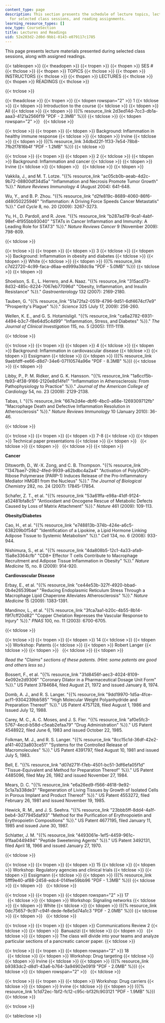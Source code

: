 ```yaml
---
content_type: page
description: This section presents the schedule of lecture topics, lecture slides
  for selected class sessions, and reading assignments.
learning_resource_types: []
ocw_type: CourseSection
title: Lectures and Readings
uid: 52e203d2-2d0d-9bb1-0143-e079117c1785
---
```


This page presents lecture materials presented during selected class sessions, along with assigned readings.

{{< tableopen >}}
{{< theadopen >}}
{{< tropen >}}
{{< thopen >}}
SES #
{{< thclose >}}
{{< thopen >}}
TOPICS
{{< thclose >}}
{{< thopen >}}
INSTRUCTORS
{{< thclose >}}
{{< thopen >}}
LECTURES
{{< thclose >}}
{{< thopen >}}
READINGS
{{< thclose >}}

{{< trclose >}}

{{< theadclose >}}
{{< tropen >}}
{{< tdopen rowspan="2" >}}
1
{{< tdclose >}}
{{< tdopen >}}
Introduction to the course
{{< tdclose >}}
{{< tdopen >}}
All
{{< tdclose >}}
{{< tdopen >}}
({{% resource_link 2d3ed14d-7cc3-db1a-aaa3-4121a2566f19 "PDF - 2.3MB" %}})
{{< tdclose >}}
{{< tdopen rowspan="2" >}}
 
{{< tdclose >}}

{{< trclose >}}
{{< tropen >}}
{{< tdopen >}}
Background: Inflammation in healthy immune response
{{< tdclose >}}
{{< tdopen >}}
Irvine
{{< tdclose >}}
{{< tdopen >}}
({{% resource_link 34dbd22f-1f33-7e54-78b8-7fb2f7816b4f "PDF - 1.2MB" %}})
{{< tdclose >}}

{{< trclose >}}
{{< tropen >}}
{{< tdopen >}}
2
{{< tdclose >}}
{{< tdopen >}}
Background: Inflammation and cancer
{{< tdclose >}}
{{< tdopen >}}
Irvine
{{< tdclose >}}
{{< tdopen >}}
 
{{< tdclose >}}
{{< tdopen >}}


Vakkila, J., and M. T. Lotze. "{{% resource_link "ac05cb0b-aeab-4d2c-9b72-08800df34d5a" "Inflammation and Necrosis Promote Tumor Growth" %}}." _Nature Reviews Immunology_ 4 (August 2004): 641-648.

Wu, Y., and B. P. Zhou. "{{% resource_link "d2fe819c-8689-4060-86f6-d48050225946" "Inflammation: A Driving Force Speeds Cancer Metastatis" %}}." _Cell Cycle_ 8, no. 20 (2009): 3267-3273.

Yu, H., D. Pardoll, and R. Jove. "{{% resource_link "b287ad78-9ca1-4abf-98ef-4f955bb93040" "STATs in Cancer Inflammation and Immunity: A Leading Role for STAT3" %}}." _Nature Reviews Cancer_ 9 (November 2009): 798-809.


{{< tdclose >}}

{{< trclose >}}
{{< tropen >}}
{{< tdopen >}}
3
{{< tdclose >}}
{{< tdopen >}}
Background: Inflammation in obesity and diabetes
{{< tdclose >}}
{{< tdopen >}}
White
{{< tdclose >}}
{{< tdopen >}}
({{% resource_link c7d22720-4c99-faca-d6aa-ed999a38dc9a "PDF - 5.0MB" %}})
{{< tdclose >}}
{{< tdopen >}}


Shoelson, S. E., L. Herrero, and A. Naaz. "{{% resource_link "315acd73-8d32-485c-8224-7067eb77096d" "Obesity, Inflammation, and Insulin Resistance" %}}." _Gastroenterology_ 132 (2007): 2169-2180.

Tauben, G. "{{% resource_link "51a72fa2-0519-4796-9d51-6df4674cf7e9" "Prosperity's Plague" %}}." _Science_ 325 (July 17, 2009): 256-260.

Wellen, K. E., and G. S. Hotamisligil. "{{% resource_link "ca6a2782-6931-4494-b3c7-f8e64d5c4d99" "Inflammation, Stress, and Diabetes" %}}." _The Journal of Clinical Investigation_ 115, no. 5 (2005): 1111-1119.


{{< tdclose >}}

{{< trclose >}}
{{< tropen >}}
{{< tdopen >}}
4
{{< tdclose >}}
{{< tdopen >}}
Background: Inflammation in cardiovascular disease
{{< tdclose >}}
{{< tdopen >}}
Essigmann
{{< tdclose >}}
{{< tdopen >}}
({{% resource_link 9aebfdff-ee66-d8d7-34e6-07110574a96e "PDF - 8.3MB" %}})
{{< tdclose >}}
{{< tdopen >}}


Libby, P., P. M. Ridker, and G. K. Hansson. "{{% resource_link "1a6ccf5b-fb93-4f38-9166-2120e8d14fe1" "Inflammation in Atherosclerosis: From Pathophysiology to Practice" %}}." _Journal of the American College of Cardiology_ 54, no. 23 (2009): 2129-2138.

Tabas, I. "{{% resource_link "667e2d4e-dbf6-4bc0-a68e-1269309712fb" "Macrophage Death and Defective Inflammation Resolution in Atherosclerosis" %}}." _Nature Reviews Immunology_ 10 (January 2010): 36-46.


{{< tdclose >}}

{{< trclose >}}
{{< tropen >}}
{{< tdopen >}}
7-8
{{< tdclose >}}
{{< tdopen >}}
Technical paper presentations
{{< tdclose >}}
{{< tdopen >}}
 
{{< tdclose >}}
{{< tdopen >}}
 
{{< tdclose >}}
{{< tdopen >}}


**Cancer**

Ditsworth, D., W.-X. Zong, and C. B. Thompson. "{{% resource_link "1347bae7-29b2-4fed-9939-a62bdbc4a2a4" "Activation of Poly(ADP)-Ribose Polymerase (PARP-1) Induces Release of the Pro-Inflammatory Mediator HMGB1 from the Nucleus" %}}." _The Journal of Biological Chemistry_ 282, no. 24 (2007): 17845-17854.

Schafer, Z. T., et al. "{{% resource_link "53a61ffa-e98a-41df-9124-a52481bfa8c5" "Antioxidant and Oncogene Rescue of Metabolic Defects Caused by Loss of Matrix Attachment" %}}." _Nature_ 461 (2009): 109-113.

**Obesity/Diabetes**

Cao, H., et al. "{{% resource_link "e748813b-374b-424e-a6c5-638209b0f54d" "Identification of a Lipokine, a Lipid Hormone Linking Adipose Tissue to Systemic Metabolism" %}}." _Cell_ 134, no. 6 (2008): 933-944.

Nishimura, S., et al. "{{% resource_link "4da808b5-12c1-4a33-afa9-15a8e3364cfb" "CD8+ Effector T cells Contribute to Macrophage Recruitment and Adipose Tissue Inflammation in Obesity" %}}." _Nature Medicine_ 15, no. 8 (2009): 914-920.

**Cardiovascular Disease**

Erbay, E., et al. "{{% resource_link "ce44e53b-327f-4920-bbad-0b4e26539bae" "Reducing Endoplasmic Reticulum Stress Through a Macrophage Lipid Chaperone Alleviates Atherosclerosis" %}}." _Nature Medicine_ 15 (2009): 1383-1391.

Mandinov, L., et al. "{{% resource_link "3fca7aa1-b20c-4b55-8b14-f9f7cff20d82" "Copper Chelation Represses the Vascular Response to Injury" %}}." _PNAS_ 100, no. 11 (2003): 6700-6705.


{{< tdclose >}}

{{< trclose >}}
{{< tropen >}}
{{< tdopen >}}
14
{{< tdclose >}}
{{< tdopen >}}
Workshop: Patents
{{< tdclose >}}
{{< tdopen >}}
Robert Langer
{{< tdclose >}}
{{< tdopen >}}
 
{{< tdclose >}}
{{< tdopen >}}


_Read the "Claims" sections of these patents. (Hint: some patents are good and others less so.)_

Bossert, F., et al. "{{% resource_link "31d8456f-aec3-4024-8109-4e092e2d9306" "Coronary Dilator in a Pharmaceutical Dosage Unit Form" %}}." US Patent 3784684, filed August 21, 1972 and issued January 8, 1974.

Domb, A. J., and R. S. Langer. "{{% resource_link "9dd19970-1d5a-4fce-acf1-9304239bb585" "High Molecular Weight Polyanhydride and Preparation Thereof" %}}." US Patent 4757128, filed August 1, 1986 and Issued July 12, 1988.

Carey, M. C., A. C. Moses, and J. S. Fler. "{{% resource_link "af0e5fc3-5767-4ecd-b58d-c5eab2efaa79" "Drug Administration" %}}." US Patent 4548922, filed June 6, 1983 and issued October 22, 1985.

Folkman, M. J., and R. S. Langer. "{{% resource_link "8cc15c1d-36df-42e2-af41-4023a803ce51" "Systems for the Controlled Release of Macromolecules" %}}." US Patent 4391797, filed August 10, 1981 and issued July 5, 1983.

Bell, E. "{{% resource_link "d07d271f-f7eb-4501-bc51-3df6efa05f1d" "Tissue-Equivalent and Method for Preparation Thereof" %}}." US Patent 4485096, filed May 26, 1982 and issued November 27, 1984.

Mears, D. C. "{{% resource_link "e6a26ed9-f566-4618-9e92-5c1a7a338de3" "Regeneration of Living Tissues by Growth of Isolated Cells in Porous Implant and Product Thereof" %}}." US Patent 4553272, filed February 26, 1981 and issued November 19, 1985.

Hewick, R. M., and J. S. Seehra. "{{% resource_link "23bbb5ff-8dd4-4a1f-beb4-3d77945daf93" "Method for the Purification of Erythropoietin and Erythropoietin Compositions" %}}." US Patent 4677195, filed January 11, 1985 and issued June 30, 1987.

Schlatter, J. M. "{{% resource_link "4493061e-1ef5-4459-961c-91faa0449494" "Peptide Sweetening Agents" %}}." US Patent 3492131, filed April 18, 1966 and issued January 27, 1970.


{{< tdclose >}}

{{< trclose >}}
{{< tropen >}}
{{< tdopen >}}
15
{{< tdclose >}}
{{< tdopen >}}
Workshop: Regulatory agencies and clinical trials
{{< tdclose >}}
{{< tdopen >}}
Essigmann
{{< tdclose >}}
{{< tdopen >}}
({{% resource_link 5fff9e40-af88-2458-edc4-014fee59bb96 "PDF - 1.3MB" %}})
{{< tdclose >}}
{{< tdopen >}}
 
{{< tdclose >}}

{{< trclose >}}
{{< tropen >}}
{{< tdopen rowspan="2" >}}
17  
 
{{< tdclose >}}
{{< tdopen >}}
Workshop: Signaling networks
{{< tdclose >}}
{{< tdopen >}}
White
{{< tdclose >}}
{{< tdopen >}}
({{% resource_link 0dc75657-9c97-c94f-dede-fe8e5d74a1c3 "PDF - 2.0MB" %}})
{{< tdclose >}}
{{< tdopen >}}
 
{{< tdclose >}}

{{< trclose >}}
{{< tropen >}}
{{< tdopen >}}
Communications Review 2
{{< tdclose >}}
{{< tdopen >}}
 Banuazizi
{{< tdclose >}}
{{< tdopen >}}
 
{{< tdclose >}}
{{< tdopen >}}
The class will divide into your teams and analyze particular sections of a pancreatic cancer paper.
{{< tdclose >}}

{{< trclose >}}
{{< tropen >}}
{{< tdopen rowspan="2" >}}
18  
 
{{< tdclose >}}
{{< tdopen >}}
Workshop: Drug targeting
{{< tdclose >}}
{{< tdopen >}}
Irvine
{{< tdclose >}}
{{< tdopen >}}
({{% resource_link b9383dc2-d8d1-43a6-b764-3a94902e0919 "PDF - 2.0MB" %}})
{{< tdclose >}}
{{< tdopen rowspan="2" >}}
 
{{< tdclose >}}

{{< trclose >}}
{{< tropen >}}
{{< tdopen >}}
Workshop: Drug carriers
{{< tdclose >}}
{{< tdopen >}}
Irvine
{{< tdclose >}}
{{< tdopen >}}
({{% resource_link 1c1d72ec-1bf2-fc12-c95c-bf32fc903121 "PDF - 1.9MB" %}})
{{< tdclose >}}

{{< trclose >}}

{{< tableclose >}}